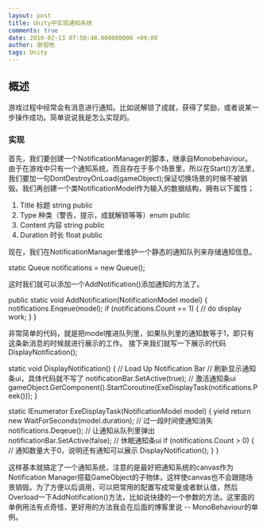 ```yaml
---
layout: post
title: Unity中实现通知系统
comments: true
date: 2018-02-13 07:50:48.000000000 +09:00
author: 谢祖地
tags: Unity
---
```

## 概述

游戏过程中经常会有消息进行通知。比如说解锁了成就，获得了奖励，或者说某一步操作成功。简单说说我是怎么实现的。

### 实现

首先，我们要创建一个NotificationManager的脚本，继承自Monobehaviour。由于在游戏中只有一个通知系统，而且存在于多个场景里，所以在Start()方法里，我们要加一句DontDestroyOnLoad(gameObject);保证切换场景的时候不被销毁。我们再创建一个类NotificationModel作为输入的数据结构，拥有以下属性；

1. Title 标题 string public
2. Type 种类（警告，提示，成就解锁等等）enum public
3. Content 内容 string public
4. Duration 时长 float public

现在，我们在NotificationManager里维护一个静态的通知队列来存储通知信息。

static Queue<NotificationModel> notifications = new Queue<NotificationModel>();

这时我们就可以添加一个AddNotification()添加通知的方法了。

public static void AddNotification(NotificationModel model) {
    notifications.Enqeue(model);
    if (notifications.Count == 1) {
        // do display work;
    }
}

非常简单的代码，就是把model推进队列里，如果队列里的通知数等于1，即只有这条新消息的时候就进行展示的工作。
接下来我们就写一下展示的代码DisplayNotification();

static void DisplayNotification() {
    // Load Up Notification Bar
    // 刷新显示通知条ui，具体代码就不写了
    notificationBar.SetActive(true); // 激活通知条ui
    gameObject.GetComponent<NotificationManager>().StartCoroutine(ExeDisplayTask(notifications.Peek()));
}

static IEnumerator ExeDisplayTask(NotificationModel model) {
    yield return new WaitForSeconds(model.duration); // 过一段时间使通知消失
    notifications.Deqeue(); // 让通知从队列里弹出
    notificationBar.SetActive(false); // 休眠通知条ui
    if (notifications.Count > 0) { // 通知数量大于0，说明还有通知可以展示
        DisplayNotification();
    }
}

这样基本就搞定了一个通知系统，注意的是最好把通知系统的canvas作为Notification Manager搭载GameObject的子物体，这样使canvas也不会跟随场景销毁。为了方便以后调用，可以把常用的配置写成常量或者默认值，然后Overload一下AddNotification()方法，比如说快捷的一个参数的方法。这里面的单例用法有点奇怪，更好用的方法我会在后面的博客里说 -- MonoBehaviour的单例。
